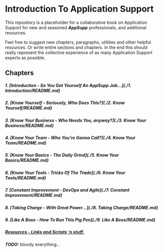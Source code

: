 Introduction To Application Support
===================================

This repository is a placeholder for a collaborative book on Application Support for new and seasoned ***AppSupp*** professionals, and additional resources.

Feel free to suggest new chapters, paragraphs, utilities and other helpful resources. Or write entire sections and chapters. In the end this should really represent the collective experience of as many Application Support experts as possible.

Chapters
--------

##### 1. [Introduction - So You Got Yourself An AppSupp Job...](./1. Introduction/README.md)

##### 2. [Know Yourself - Seriously, Who Does This?](./2. Know Yourself/README.md)

##### 3. [Know Your Business - Who Needs You, anyway?](./3. Know Your Business/README.md)

##### 4. [Know Your Team - Who You're Gonna Call?](./4. Know Your Team/README.md)

##### 5. [Know Your Basics - The Daily Grind](./5. Know Your Basics/README.md)

##### 6. [Know Your Tools - Tricks Of The Trade](./6. Know Your Tools/README.md)

##### 7. [Constant Improvement - DevOps and Agile](./7. Constant Improvement/README.md)

##### 8. [Taking Charge - With Great Power...](./8. Taking Charge/README.md)

##### 9. [Like A Boss - How To Run This Pig Pen](./9. Like A Boss/README.md)

##### [Resources - Links and Scripts 'n stuff.](./Resources/README.md)

***TODO:*** bloody everything...

